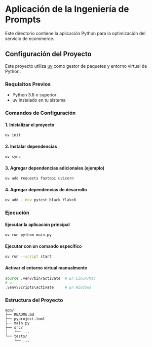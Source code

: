 # Aplicación de la Ingeniería de Prompts

Este directorio contiene la aplicación Python para la optimización del servicio de ecommerce.

## Configuración del Proyecto

Este proyecto utiliza [uv](https://docs.astral.sh/uv/) como gestor de paquetes y entorno virtual de Python.

### Requisitos Previos

- Python 3.8 o superior
- uv instalado en tu sistema

### Comandos de Configuración

#### 1. Inicializar el proyecto
```bash
uv init
```

#### 2. Instalar dependencias
```bash
uv sync
```

#### 3. Agregar dependencias adicionales (ejemplo)
```bash
uv add requests fastapi uvicorn
```

#### 4. Agregar dependencias de desarrollo
```bash
uv add --dev pytest black flake8
```

### Ejecución

#### Ejecutar la aplicación principal
```bash
uv run python main.py
```

#### Ejecutar con un comando específico
```bash
uv run --script start
```

#### Activar el entorno virtual manualmente
```bash
source .venv/bin/activate  # En Linux/Mac
# o
.venv\Scripts\activate     # En Windows
```

### Estructura del Proyecto
```
app/
├── README.md
├── pyproject.toml
├── main.py
├── src/
│   └── ...
└── tests/
    └── ...
```